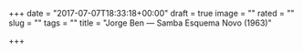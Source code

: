 +++
date = "2017-07-07T18:33:18+00:00"
draft = true
image = ""
rated = ""
slug = ""
tags = ""
title = "Jorge Ben — Samba Esquema Novo (1963)"

+++
